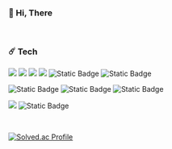 ### 👋 Hi, There

<br/>

### ☄️ Tech 

 <img src="https://img.shields.io/badge/JavaScript-F7DF1E?style=for-the-badge&logo=JavaScript&logoColor=white"> <img src="https://img.shields.io/badge/HTML5-E34F26?style=for-the-badge&logo=HTML5&logoColor=white"> <img src="https://img.shields.io/badge/CSS3-1572B6?style=for-the-badge&logo=CSS3&logoColor=white">  <img src="https://img.shields.io/badge/JAVA-007396?style=for-the-badge&logo=Java&logoColor=white"> <img alt="Static Badge" src="https://img.shields.io/badge/Python-3776AB?style=for-the-badge&logo=Python&logoColor=white&labelColor=3776AB"> <img alt="Static Badge" src="https://img.shields.io/badge/C%2B%2B-00599C?style=for-the-badge&logo=C%2B%2B&logoColor=white&labelColor=00599C">


 
<img alt="Static Badge" src="https://img.shields.io/badge/Express-6DB33F?style=for-the-badge&logo=Express&logoColor=white&labelColor=6DB33F"> <img alt="Static Badge" src="https://img.shields.io/badge/React-61DAFB?style=for-the-badge&logo=React&logoColor=white&labelColor=61DAFB"> <img alt="Static Badge" src="https://img.shields.io/badge/Spring-6DB33F?style=for-the-badge&logo=Spring&logoColor=white&labelColor=6DB33F"> 



 
 <img src="https://img.shields.io/badge/MySQL-4479A1?style=for-the-badge&logo=MySQL&logoColor=white"> <img alt="Static Badge" src="https://img.shields.io/badge/MongoDB-47A248?style=for-the-badge&logo=MongoDB&logoColor=white&labelColor=47A248">

<br/>

 [![Solved.ac Profile](http://mazassumnida.wtf/api/v2/generate_badge?boj=bassrkd)](https://solved.ac/bassrkd/)

